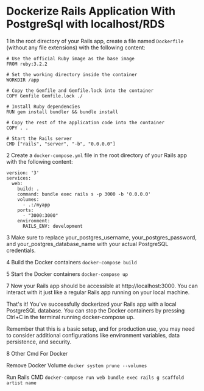 # Dockerize Rails Application With PostgreSql with localhost/RDS

1 In the root directory of your Rails app, create a file named `Dockerfile` (without any file extensions) with the following content:

```
# Use the official Ruby image as the base image
FROM ruby:3.2.2

# Set the working directory inside the container
WORKDIR /app

# Copy the Gemfile and Gemfile.lock into the container
COPY Gemfile Gemfile.lock ./

# Install Ruby dependencies
RUN gem install bundler && bundle install

# Copy the rest of the application code into the container
COPY . .

# Start the Rails server
CMD ["rails", "server", "-b", "0.0.0.0"]

```

2 Create a `docker-compose.yml` file in the root directory of your Rails app with the following content:

```
version: '3'
services:
  web:
    build: .
    command: bundle exec rails s -p 3000 -b '0.0.0.0'
    volumes:
      - .:/myapp
    ports:
      - "3000:3000"
    environment:
      RAILS_ENV: development

```

3 Make sure to replace your_postgres_username, your_postgres_password, and your_postgres_database_name with your actual PostgreSQL credentials.

4 Build the Docker containers
`docker-compose build`

5 Start the Docker containers
`docker-compose up`


7 Now your Rails app should be accessible at http://localhost:3000. You can interact with it just like a regular Rails app running on your local machine.

That's it! You've successfully dockerized your Rails app with a local PostgreSQL database. You can stop the Docker containers by pressing Ctrl+C in the terminal running docker-compose up.

Remember that this is a basic setup, and for production use, you may need to consider additional configurations like environment variables, data persistence, and security.

8 Other Cmd For Docker
  
  Remove Docker Volume `docker system prune --volumes`

  Run Rails CMD `docker-compose run web bundle exec rails g scaffold artist name`
